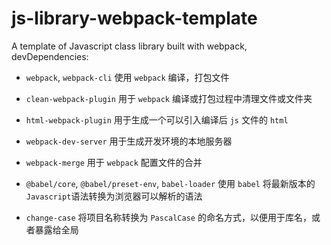 # js-library-webpack-template
A template of Javascript class library built with webpack, devDependencies:

- `webpack`, `webpack-cli` 使用 `webpack` 编译，打包文件

- `clean-webpack-plugin` 用于 `webpack` 编译或打包过程中清理文件或文件夹

- `html-webpack-plugin` 用于生成一个可以引入编译后 `js` 文件的 `html`

- `webpack-dev-server` 用于生成开发环境的本地服务器

- `webpack-merge` 用于 `webpack` 配置文件的合并

- `@babel/core`, `@babel/preset-env`, `babel-loader` 使用 `babel` 将最新版本的`Javascript`语法转换为浏览器可以解析的语法

- `change-case` 将项目名称转换为 `PascalCase` 的命名方式，以便用于库名，或者暴露给全局